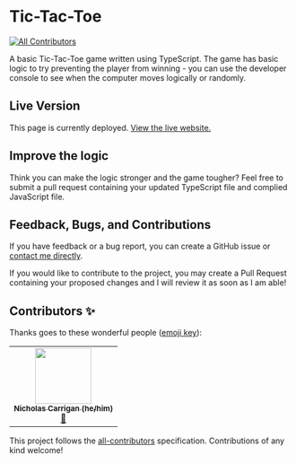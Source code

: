 # Tic-Tac-Toe
<!-- ALL-CONTRIBUTORS-BADGE:START - Do not remove or modify this section -->
[![All Contributors](https://img.shields.io/badge/all_contributors-1-orange.svg?style=flat-square)](#contributors-)
<!-- ALL-CONTRIBUTORS-BADGE:END -->

A basic Tic-Tac-Toe game written using TypeScript. The game has basic logic to try preventing the player from winning - you can use the developer console to see when the computer moves logically or randomly.

## Live Version

This page is currently deployed. [View the live website.](https://www.nhcarrigan.com/Tic-Tac-Toe)

## Improve the logic

Think you can make the logic stronger and the game tougher? Feel free to submit a pull request containing your updated TypeScript file and complied JavaScript file.

## Feedback, Bugs, and Contributions

If you have feedback or a bug report, you can create a GitHub issue or [contact me directly](https://contact.nhcarrigan.com).

If you would like to contribute to the project, you may create a Pull Request containing your proposed changes and I will review it as soon as I am able!

## Contributors ✨

Thanks goes to these wonderful people ([emoji key](https://allcontributors.org/docs/en/emoji-key)):

<!-- ALL-CONTRIBUTORS-LIST:START - Do not remove or modify this section -->
<!-- prettier-ignore-start -->
<!-- markdownlint-disable -->
<table>
  <tr>
    <td align="center"><a href="http://www.nhcarrigan.com"><img src="https://avatars1.githubusercontent.com/u/63889819?v=4" width="100px;" alt=""/><br /><sub><b>Nicholas Carrigan (he/him)</b></sub></a><br /><a href="#projectManagement-nhcarrigan" title="Project Management">📆</a></td>
  </tr>
</table>

<!-- markdownlint-enable -->
<!-- prettier-ignore-end -->
<!-- ALL-CONTRIBUTORS-LIST:END -->

This project follows the [all-contributors](https://github.com/all-contributors/all-contributors) specification. Contributions of any kind welcome!